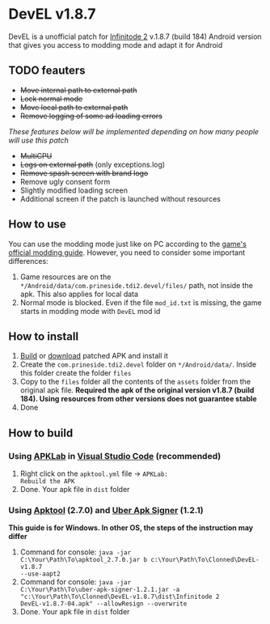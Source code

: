 # DevEL v1.8.7

DevEL is a unofficial patch for [Infinitode 2](https://infinitode.prineside.com/) v.1.8.7 (build 184) Android version that gives you access to modding mode and adapt it for Android

## TODO feauters

* ~~Move internal path to external path~~
* ~~Lock normal mode~~
* ~~Move local path to external path~~
* ~~Remove logging of some ad loading errors~~

*These features below will be implemented depending on how many people will use this patch*
* ~~MultiCPU~~
* ~~Logs on external path~~ (only exceptions.log)
* ~~Remove spash screen with brand logo~~
* Remove ugly consent form
* Slightly modified loading screen
* Additional screen if the patch is launched without resources

## How to use

You can use the modding mode just like on PC according to the [game's official modding guide](https://infinitode.prineside.com/modding/?p=index). However, you need to consider some important differences:
1. Game resources are on the <code>*/Android/data/com.prineside.tdi2.devel/files/</code> path, not inside the apk. This also applies for local data
2. Normal mode is blocked. Even if the file <code>mod_id.txt</code> is missing, the game starts in modding mode with <code>DevEL</code> mod id

## How to install

1. [Build](#how-to-build) or [download](https://github.com/ELfox513/DevEL-v1.8.7/releases) patched APK and install it
2. Create the <code>com.prineside.tdi2.devel</code> folder on <code>*/Android/data/</code>. Inside this folder create the folder <code>files</code>
3. Copy to the <code>files</code> folder all the contents of the <code>assets</code> folder from the original apk file. **Required the apk of the original version v1.8.7 (build 184). Using resources from other versions does not guarantee stable**
4. Done

## How to build

### Using [APKLab](https://marketplace.visualstudio.com/items?itemName=Surendrajat.apklab) in [Visual Studio Code](https://code.visualstudio.com/) (recommended)

1. Right click on the <code>apktool.yml</code> file -> <code>APKLab: Rebuild the APK</code>
2. Done. Your apk file in <code>dist</code> folder

### Using [Apktool](https://ibotpeaches.github.io/Apktool/) (2.7.0) and [Uber Apk Signer](https://github.com/patrickfav/uber-apk-signer) (1.2.1)

**This guide is for Windows. In other OS, the steps of the instruction may differ**
1. Command for console: <code>java -jar C:\Your\Path\To\apktool_2.7.0.jar b c:\Your\Path\To\Clonned\DevEL-v1.8.7 --use-aapt2</code>
2. Command for console: <code>java -jar C:\Your\Path\To\uber-apk-signer-1.2.1.jar -a "c:\Your\Path\To\Clonned\DevEL-v1.8.7\dist\Infinitode 2 DevEL-v1.8.7-04.apk" --allowResign --overwrite</code>
3. Done. Your apk file in <code>dist</code> folder
